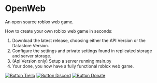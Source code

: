 # OpenWeb
An open source roblox web game.

How to create your own roblox web game in seconds:
1. Download the latest release, choosing either the API Version or the Datastore Version.
2. Configure the settings and private settings found in replicated storage and server storage.
3. (Api Version only) Setup a server running main.py
4. Your done, you now have a fully functional roblox web game.

[![Button Trello]][Trello] [![Button Discord]][Discord] [![Button Donate]][Donate]

<!---------------------------------------------------------------------------->

[Button Trello]: https://img.shields.io/badge/View%20our%20trello-blue?style=for-the-badge&logo=trello
[Button Discord]: https://img.shields.io/badge/Join%20our%20discord-7289da?style=for-the-badge&logo=discord
[Button Donate]: https://img.shields.io/badge/Donate-000000?style=for-the-badge&logo=roblox
[Discord]: https://dsc.gg/openweb
[Trello]: https://trello.com/b/MsZtRnFB/openweb
[Donate]: /other/donate.md
